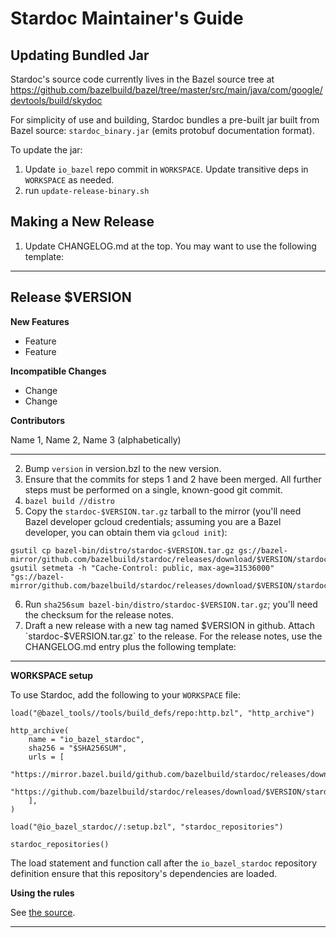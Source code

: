 # Stardoc Maintainer's Guide

## Updating Bundled Jar

Stardoc's source code currently lives in the Bazel source tree at
https://github.com/bazelbuild/bazel/tree/master/src/main/java/com/google/devtools/build/skydoc

For simplicity of use and building, Stardoc bundles a pre-built jar built
from Bazel source: `stardoc_binary.jar` (emits protobuf documentation format).

To update the jar:

1.  Update `io_bazel` repo commit in `WORKSPACE`. Update transitive deps in
    `WORKSPACE` as needed.
2.  run `update-release-binary.sh`

## Making a New Release

1.  Update CHANGELOG.md at the top. You may want to use the following template:

--------------------------------------------------------------------------------

## Release $VERSION

**New Features**

-   Feature
-   Feature

**Incompatible Changes**

-   Change
-   Change

**Contributors**

Name 1, Name 2, Name 3 (alphabetically)

--------------------------------------------------------------------------------

2.  Bump `version` in version.bzl to the new version.
3.  Ensure that the commits for steps 1 and 2 have been merged. All further
    steps must be performed on a single, known-good git commit.
4.  `bazel build //distro`
5.  Copy the `stardoc-$VERSION.tar.gz` tarball to the mirror (you'll need Bazel
    developer gcloud credentials; assuming you are a Bazel developer, you can
    obtain them via `gcloud init`):

```
gsutil cp bazel-bin/distro/stardoc-$VERSION.tar.gz gs://bazel-mirror/github.com/bazelbuild/stardoc/releases/download/$VERSION/stardoc-$VERSION.tar.gz
gsutil setmeta -h "Cache-Control: public, max-age=31536000" "gs://bazel-mirror/github.com/bazelbuild/stardoc/releases/download/$VERSION/stardoc-$VERSION.tar.gz"
```

6.  Run `sha256sum bazel-bin/distro/stardoc-$VERSION.tar.gz`; you'll need the
    checksum for the release notes.
7.  Draft a new release with a new tag named $VERSION in github. Attach
    `stardoc-$VERSION.tar.gz` to the release. For the release notes, use the
    CHANGELOG.md entry plus the following template:

--------------------------------------------------------------------------------

**WORKSPACE setup**

To use Stardoc, add the following to your `WORKSPACE` file:

```
load("@bazel_tools//tools/build_defs/repo:http.bzl", "http_archive")

http_archive(
    name = "io_bazel_stardoc",
    sha256 = "$SHA256SUM",
    urls = [
        "https://mirror.bazel.build/github.com/bazelbuild/stardoc/releases/download/$VERSION/stardoc-$VERSION.tar.gz",
        "https://github.com/bazelbuild/stardoc/releases/download/$VERSION/stardoc-$VERSION.tar.gz",
    ],
)

load("@io_bazel_stardoc//:setup.bzl", "stardoc_repositories")

stardoc_repositories()
```

The load statement and function call after the `io_bazel_stardoc` repository
definition ensure that this repository's dependencies are loaded.

**Using the rules**

See [the source](https://github.com/bazelbuild/stardoc/tree/$VERSION).

--------------------------------------------------------------------------------

